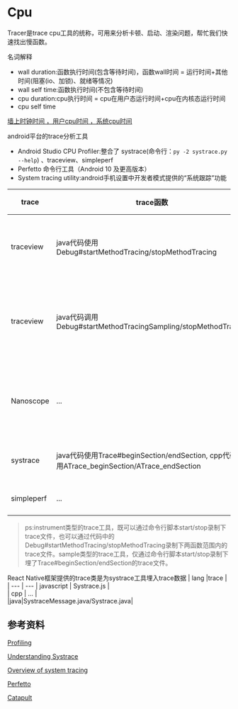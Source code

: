 # Cpu

Tracer是trace cpu工具的统称，可用来分析卡顿、启动、渲染问题，帮忙我们快速找出慢函数。

名词解释

- wall duration:函数执行时间(包含等待时间)，函数wall时间 = 运行时间+其他时间(阻塞(io、加锁)、就绪等情况)
- wall self time:函数执行时间(不包含等待时间)
- cpu duration:cpu执行时间 = cpu在用户态运行时间+cpu在内核态运行时间
- cpu self time

[墙上时钟时间 ，用户cpu时间 ，系统cpu时间](https://www.cnblogs.com/vinozly/p/5078755.html)

android平台的trace分析工具
- Android Studio CPU Profiler:整合了 systrace(命令行：`py -2 systrace.py --help`) 、traceview、simpleperf
- Perfetto 命令行工具（Android 10 及更高版本）
- System tracing utility:android手机设置中开发者模式提供的“系统跟踪”功能

| trace | trace函数 |类型|图表类型|性能损耗
| --- | --- |--- | ---|---|
| traceview | java代码使用Debug#startMethodTracing/stopMethodTracing |instrument|Call Chart|基于android runtime函数调用的event，性能损耗大
| traceview | java代码调用Debug#startMethodTracingSampling/stopMethodTracing  |sample|Call Chart|traceview提供的sample类型采集trace，性能损耗比instrument小
Nanoscope| ... |instrument|Call Chart|在ArtMethod执行入口和执行结束位置增加埋点代码，性能损耗小
| systrace | java代码使用Trace#beginSection/endSection, cpp代码使用ATrace_beginSection/ATrace_endSection|sample|Call Chart|systrace 封装linux的ftrace，性能损耗小
| simpleperf |... |sample|Frame Chart|部分功能封装systrace |sample|利用 CPU 的性能监控单元（PMU）提供的硬件 perf 事件，性能损耗小

> ps:instrument类型的trace工具，既可以通过命令行脚本start/stop录制下trace文件，也可以通过代码中的Debug#startMethodTracing/stopMethodTracing录制下两函数范围内的trace文件。sample类型的trace工具，仅通过命令行脚本start/stop录制下埋了Trace#beginSection/endSection的trace文件。


React Native框架提供的trace类是为systrace工具埋入trace数据
| lang  |trace    |
| --- | --- 
|  javascript | Systrace.js |  
| cpp | ... |  
|java|SystraceMessage.java/Systrace.java|

## 参考资料
[Profiling](https://reactnative.dev/docs/profiling)

[Understanding Systrace](https://source.android.com/docs/core/tests/debug/systrace)

[Overview of system tracing](https://developer.android.com/topic/performance/tracing/)

[Perfetto](https://perfetto.dev/docs/)

[Catapult](https://chromium.googlesource.com/catapult/+/HEAD/README.md)

